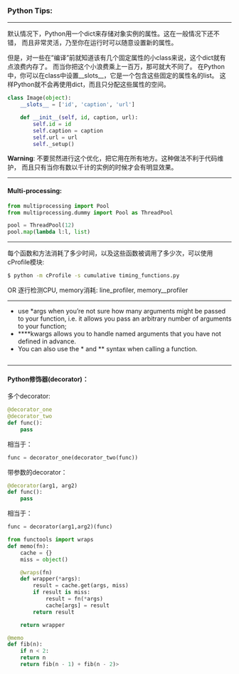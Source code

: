 ### Python Tips:

----

默认情况下，Python用一个dict来存储对象实例的属性。这在一般情况下还不错，
而且非常灵活，乃至你在运行时可以随意设置新的属性。

但是，对一些在”编译”前就知道该有几个固定属性的小class来说，这个dict就有点浪费内存了。
而当你把这个小浪费乘上一百万，那可就大不同了。
在Python中，你可以在class中设置__slots__，它是一个包含这些固定的属性名的list。
这样Python就不会再使用dict，而且只分配这些属性的空间。

```python
class Image(object):
    __slots__ = ['id', 'caption', 'url']

    def __init__(self, id, caption, url):
        self.id = id
        self.caption = caption
        self.url = url
        self._setup()
```

**Warning**: 不要贸然进行这个优化，把它用在所有地方。这种做法不利于代码维护，
而且只有当你有数以千计的实例的时候才会有明显效果。

----
#### Multi-processing:

```python
from multiprocessing import Pool
from multiprocessing.dummy import Pool as ThreadPool

pool = ThreadPool(12)
pool.map(lambda l:l, list)
```

----
每个函数和方法消耗了多少时间，以及这些函数被调用了多少次，可以使用cProfile模块:
```bash
$ python -m cProfile -s cumulative timing_functions.py
```
OR 逐行检测CPU, memory消耗: line_profiler, memory__profiler

------

- use \*args when you’re not sure how many arguments might be passed to your function, 
i.e. it allows you pass an arbitrary number of arguments to your function;
- \*\***kwargs allows you to handle named arguments that you have not defined in advance.
- You can also use the \* and \*\* syntax when calling a function.

```python

```






-----
#### Python修饰器(decorator)：

多个decorator:
```python
@decorator_one
@decorator_two
def func():
    pass
```
相当于：
```python
func = decorator_one(decorator_two(func))
```
带参数的decorator：
```python
@decorator(arg1, arg2)
def func():
    pass
```
相当于：
```python
func = decorator(arg1,arg2)(func)
```

```python
from functools import wraps
def memo(fn):
    cache = {}
    miss = object()

    @wraps(fn)
    def wrapper(*args):
        result = cache.get(args, miss)
        if result is miss:
            result = fn(*args)
            cache[args] = result
        return result

    return wrapper

@memo
def fib(n):
    if n < 2:
    return n
    return fib(n - 1) + fib(n - 2)>
```


```python



